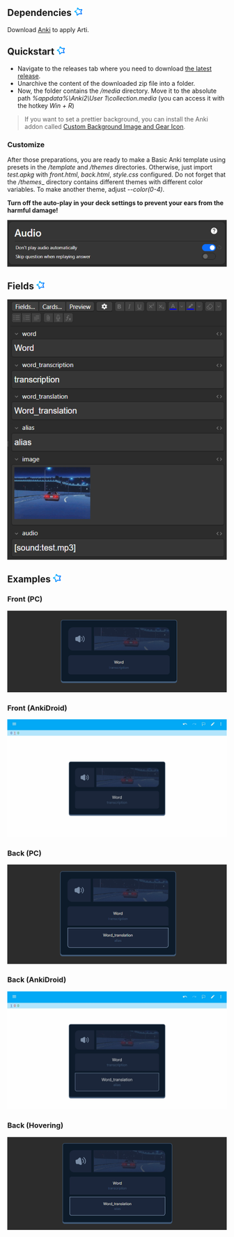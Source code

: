 ## Dependencies <img src="./assets/anki.svg" width=20>

Download [Anki](https://apps.ankiweb.net/) to apply Arti.

## Quickstart <img src="./assets/anki.svg" width=20>

- Navigate to the releases tab where you need to download [the latest release](https://github.com/artndev/arti/releases/latest).
- Unarchive the content of the downloaded zip file into a folder.
- Now, the folder contains the _/media_ directory. Move it to the absolute path _%appdata%\\Anki2\\User 1\\collection.media_ (you can access it with the hotkey _Win + R_)

> If you want to set a prettier background, you can install the Anki addon called [Custom Background Image and Gear Icon](https://ankiweb.net/shared/info/1210908941).

### Customize
After those preparations, you are ready to make a Basic Anki template using presets in the _/template_ and _/themes_ directories. Otherwise, just import _test.apkg_ with _front.html_, _back.html_, _style.css_ configured. Do not forget that the _/themes__ directory contains different themes with different color variables. To make another theme, adjust _--color(0-4)_.

**Turn off the auto-play in your deck settings to prevent your ears from the harmful damage!**

<img src="./assets/auto-play.png" />

## Fields <img src="./assets/anki.svg" width=20>

<img src="./assets/fields.png" />

## Examples <img src="./assets/anki.svg" width=20>

### Front (PC)

<img src="./assets/front.png" />

### Front (AnkiDroid)

<img src="./assets/mfront.jpg" />

### Back (PC)

<img src="./assets/back.png" />

### Back (AnkiDroid)

<img src="./assets/mback.jpg" />

### Back (Hovering)

<img src="./assets/hover.png" />
